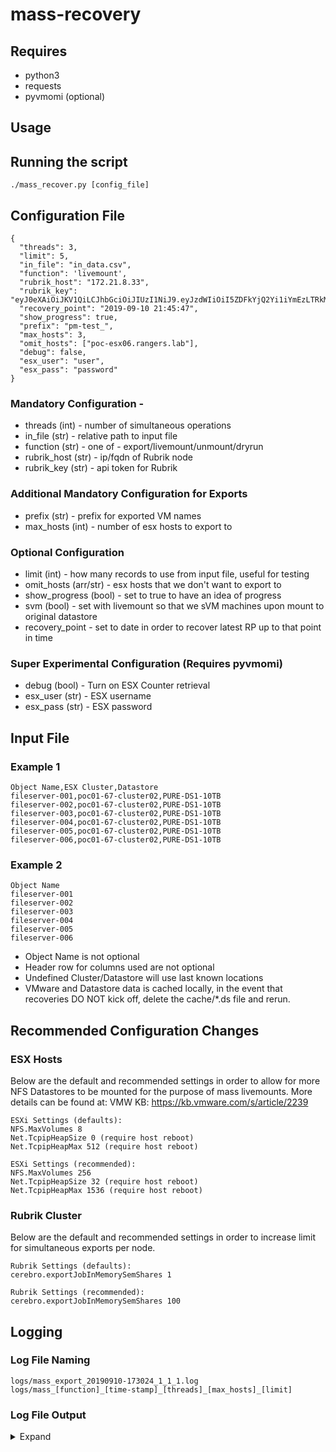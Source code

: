 # mass-recovery
## Requires
- python3
- requests
- pyvmomi (optional)

## Usage
## Running the script
```
./mass_recover.py [config_file]
```


## Configuration File

```
{
  "threads": 3,
  "limit": 5,
  "in_file": "in_data.csv",
  "function": 'livemount',
  "rubrik_host": "172.21.8.33",
  "rubrik_key": "eyJ0eXAiOiJKV1QiLCJhbGciOiJIUzI1NiJ9.eyJzdWIiOiI5ZDFkYjQ2Yi1iYmEzLTRkMGItYjc5ZC01OGZiYWE4ZTgzOWIiLCJpc3MiOiJlNjY3ZWY4Yi01Y2E2LTQ1OTYtYjBhMi1jMjZjNzVhMGMzMjYiLCJqdGkiOiIxNTgyNzdlZS00M2M0LTRlODYtYjU4NC0xMzA0ZmY3OTI1ZmIifQ.9pAudx3eXYAoe9l2Y_9Qy64FldED9EeGHErE4823EAM",
  "recovery_point": "2019-09-10 21:45:47",
  "show_progress": true,
  "prefix": "pm-test_",
  "max_hosts": 3,
  "omit_hosts": ["poc-esx06.rangers.lab"],
  "debug": false,
  "esx_user": "user",
  "esx_pass": "password"
}
```
### Mandatory Configuration -
- threads (int) - number of simultaneous operations
- in_file (str) - relative path to input file
- function (str) - one of - export/livemount/unmount/dryrun 
- rubrik_host (str) - ip/fqdn of Rubrik node
- rubrik_key (str) - api token for Rubrik 

### Additional Mandatory Configuration for Exports
- prefix (str) - prefix for exported VM names
- max_hosts (int) - number of esx hosts to export to

### Optional Configuration
- limit (int) - how many records to use from input file, useful for testing
- omit_hosts (arr/str) - esx hosts that we don't want to export to
- show_progress (bool) - set to true to have an idea of progress
- svm (bool) - set with livemount so that we sVM machines upon mount to original datastore
- recovery_point - set to date in order to recover latest RP up to that point in time

### Super Experimental Configuration (Requires pyvmomi)
- debug (bool) - Turn on ESX Counter retrieval
- esx_user (str) - ESX username
- esx_pass (str) - ESX password

## Input File
### Example 1
```
Object Name,ESX Cluster,Datastore
fileserver-001,poc01-67-cluster02,PURE-DS1-10TB
fileserver-002,poc01-67-cluster02,PURE-DS1-10TB
fileserver-003,poc01-67-cluster02,PURE-DS1-10TB
fileserver-004,poc01-67-cluster02,PURE-DS1-10TB
fileserver-005,poc01-67-cluster02,PURE-DS1-10TB
fileserver-006,poc01-67-cluster02,PURE-DS1-10TB
```
### Example 2
```
Object Name
fileserver-001
fileserver-002
fileserver-003
fileserver-004
fileserver-005
fileserver-006
```
- Object Name is not optional
- Header row for columns used are not optional
- Undefined Cluster/Datastore will use last known locations
- VMware and Datastore data is cached locally, in the event that 
  recoveries DO NOT kick off, delete the cache/*.ds file and rerun.

## Recommended Configuration Changes
### ESX Hosts 
Below are the default and recommended settings in order to allow for more NFS Datastores to be mounted for the purpose 
of mass livemounts. More details can be found at:  VMW KB: https://kb.vmware.com/s/article/2239 
```
ESXi Settings (defaults):
NFS.MaxVolumes 8
Net.TcpipHeapSize 0 (require host reboot)
Net.TcpipHeapMax 512 (require host reboot)

ESXi Settings (recommended):
NFS.MaxVolumes 256
Net.TcpipHeapSize 32 (require host reboot)
Net.TcpipHeapMax 1536 (require host reboot)
```
### Rubrik Cluster 
Below are the default and recommended settings in order to increase limit for simultaneous exports per node.
```
Rubrik Settings (defaults):
cerebro.exportJobInMemorySemShares 1

Rubrik Settings (recommended):
cerebro.exportJobInMemorySemShares 100
```

## Logging
### Log File Naming
```
logs/mass_export_20190910-173024_1_1_1.log
logs/mass_[function]_[time-stamp]_[threads]_[max_hosts]_[limit]
```

### Log File Output 
<details><summary> Expand </summary>
<p>

```
2019-08-29 19:12:54,420 - root - INFO - fileserver-002 - Export 05fe6f2d-21f4-45f3-b1bb-d7f51c3dc529 to poc-esx03.rangers.lab
2019-08-29 19:12:54,432 - root - INFO - fileserver-004 - Export 9a3a27ae-2bc7-4903-a306-4ec641a965bf to poc-esx05.rangers.lab
2019-08-29 19:12:54,448 - root - INFO - fileserver-005 - Export e419e7af-7735-4d48-a930-f83d5eac6c81 to poc-esx03.rangers.lab
2019-08-29 19:12:54,460 - root - INFO - fileserver-006 - Export f58aa17d-a980-41ec-8d6a-68dcb2dda28a to poc-esx05.rangers.lab
2019-08-29 19:12:54,475 - root - INFO - fileserver-003 - Export ebf43d9f-f6a8-427c-998d-75b98563664a to poc-esx03.rangers.lab
2019-08-29 19:12:54,682 - root - INFO - fileserver-001 - Export a4f010b0-4b16-42d4-8639-c210547185f6 to poc-esx05.rangers.lab
2019-08-29 19:12:55,567 - root - INFO - fileserver-005 - Export Status - RUNNING
2019-08-29 19:12:55,585 - root - INFO - fileserver-004 - Export Status - RUNNING
2019-08-29 19:12:55,588 - root - INFO - fileserver-006 - Export Status - RUNNING
2019-08-29 19:12:55,591 - root - INFO - fileserver-003 - Export Status - RUNNING
2019-08-29 19:12:55,595 - root - INFO - fileserver-002 - Export Status - RUNNING
2019-08-29 19:12:55,778 - root - INFO - fileserver-001 - Export Status - RUNNING
2019-08-29 19:27:05,675 - root - INFO - fileserver-001 - Export Status - SUCCEEDED
2019-08-29 19:27:05,675 - root - INFO - fileserver-001 - SUCCEEDED - cluster:::RVM15CS006261 - poc-esx05.rangers.lab - 2019-08-29T23:12:59.967Z - 2019-08-29T23:27:08.742Z
2019-08-29 19:27:11,604 - root - INFO - fileserver-007 - Export 3efdc0ca-5658-4bfd-83ad-2110565050ed to poc-esx03.rangers.lab
2019-08-29 19:27:12,714 - root - INFO - fileserver-007 - Export Status - RUNNING
2019-08-29 19:27:33,432 - root - INFO - fileserver-002 - Export Status - SUCCEEDED
2019-08-29 19:27:33,433 - root - INFO - fileserver-002 - SUCCEEDED - cluster:::RVM15CS006261 - poc-esx03.rangers.lab - 2019-08-29T23:12:59.708Z - 2019-08-29T23:27:35.108Z
2019-08-29 19:27:39,225 - root - INFO - fileserver-008 - Export 0ca82625-6344-402f-a36b-b778817954c1 to poc-esx05.rangers.lab
2019-08-29 19:27:40,380 - root - INFO - fileserver-008 - Export Status - RUNNING
2019-08-29 19:27:57,113 - root - INFO - fileserver-004 - Export Status - SUCCEEDED
2019-08-29 19:27:57,113 - root - INFO - fileserver-004 - SUCCEEDED - cluster:::RVM15CS005956 - poc-esx05.rangers.lab - 2019-08-29T23:12:59.714Z - 2019-08-29T23:28:00.672Z
2019-08-29 19:27:57,662 - root - INFO - fileserver-006 - Export Status - SUCCEEDED
2019-08-29 19:27:57,662 - root - INFO - fileserver-006 - SUCCEEDED - cluster:::RVM15CS005955 - poc-esx05.rangers.lab - 2019-08-29T23:12:59.722Z - 2019-08-29T23:27:59.420Z
2019-08-29 19:28:02,966 - root - INFO - fileserver-009 - Export c6662e93-3fcb-4cda-a88e-525eef829459 to poc-esx03.rangers.lab
2019-08-29 19:28:03,366 - root - INFO - fileserver-010 - Export 7a0e3c63-8fb0-4412-9470-294fe8355261 to poc-esx05.rangers.lab
2019-08-29 19:28:04,110 - root - INFO - fileserver-009 - Export Status - RUNNING
2019-08-29 19:28:04,454 - root - INFO - fileserver-010 - Export Status - RUNNING
2019-08-29 19:28:23,377 - root - INFO - fileserver-005 - Export Status - SUCCEEDED
2019-08-29 19:28:23,377 - root - INFO - fileserver-005 - SUCCEEDED - cluster:::RVM15CS005956 - poc-esx03.rangers.lab - 2019-08-29T23:12:59.714Z - 2019-08-29T23:28:26.249Z
2019-08-29 19:28:24,069 - root - INFO - fileserver-003 - Export Status - SUCCEEDED
2019-08-29 19:28:24,070 - root - INFO - fileserver-003 - SUCCEEDED - cluster:::RVM15CS005955 - poc-esx03.rangers.lab - 2019-08-29T23:12:59.750Z - 2019-08-29T23:28:27.057Z
2019-08-29 19:28:29,090 - root - INFO - fileserver-011 - Export ced6d49f-1d5b-4a5b-a3d2-3b235ec58054 to poc-esx03.rangers.lab
2019-08-29 19:28:29,837 - root - INFO - fileserver-012 - Export 4bbb20f1-d841-4c1a-926a-9380ab3b9ba4 to poc-esx05.rangers.lab
2019-08-29 19:28:30,247 - root - INFO - fileserver-011 - Export Status - RUNNING
2019-08-29 19:28:30,927 - root - INFO - fileserver-012 - Export Status - RUNNING
2019-08-29 19:42:49,269 - root - INFO - fileserver-007 - Export Status - SUCCEEDED
2019-08-29 19:42:49,269 - root - INFO - fileserver-007 - SUCCEEDED - cluster:::RVM15CS006048 - poc-esx03.rangers.lab - 2019-08-29T23:27:16.871Z - 2019-08-29T23:42:53.172Z
2019-08-29 19:42:59,353 - root - INFO - fileserver-008 - Export Status - SUCCEEDED
2019-08-29 19:42:59,353 - root - INFO - fileserver-008 - SUCCEEDED - cluster:::RVM15CS005955 - poc-esx05.rangers.lab - 2019-08-29T23:27:44.498Z - 2019-08-29T23:43:01.344Z
2019-08-29 19:43:32,826 - root - INFO - fileserver-010 - Export Status - SUCCEEDED
2019-08-29 19:43:32,826 - root - INFO - fileserver-010 - SUCCEEDED - cluster:::RVM15CS005955 - poc-esx05.rangers.lab - 2019-08-29T23:28:08.633Z - 2019-08-29T23:43:36.782Z
2019-08-29 19:43:39,600 - root - INFO - fileserver-009 - Export Status - SUCCEEDED
2019-08-29 19:43:39,600 - root - INFO - fileserver-009 - SUCCEEDED - cluster:::RVM15CS006261 - poc-esx03.rangers.lab - 2019-08-29T23:28:08.238Z - 2019-08-29T23:43:41.798Z
2019-08-29 19:43:58,232 - root - INFO - fileserver-011 - Export Status - SUCCEEDED
2019-08-29 19:43:58,233 - root - INFO - fileserver-011 - SUCCEEDED - cluster:::RVM15CS006261 - poc-esx03.rangers.lab - 2019-08-29T23:28:34.378Z - 2019-08-29T23:44:00.804Z
2019-08-29 19:44:02,135 - root - INFO - fileserver-012 - Export Status - SUCCEEDED
2019-08-29 19:44:02,135 - root - INFO - fileserver-012 - SUCCEEDED - cluster:::RVM15CS006261 - poc-esx05.rangers.lab - 2019-08-29T23:28:35.097Z - 2019-08-29T23:44:05.494Z
2019-08-29 19:44:05,170 - root - INFO - Snap Not Found : 0
2019-08-29 19:44:05,170 - root - INFO - Vm Not Found : 0
2019-08-29 19:44:05,170 - root - INFO - Can Be Recovered : 12
2019-08-29 19:44:05,170 - root - INFO - Successful Recovery : 12
2019-08-29 19:44:05,170 - root - INFO - Failed Recovery : 0
2019-08-29 19:44:05,170 - root - INFO - Max Hosts : 2
2019-08-29 19:44:05,171 - root - INFO - Thread Count : 6
2019-08-29 19:44:05,171 - root - INFO - Time Elapsed : 1912.677
2019-08-29 19:44:05,171 - root - INFO - Start Time : 2019-08-29 19:12:12.491921
2019-08-29 19:44:05,171 - root - INFO - End Time : 2019-08-29 19:44:05.170080
2019-08-29 19:44:05,171 - root - INFO - Recoveries Serviced cluster:::RVM15CS006261 - 5
2019-08-29 19:44:05,171 - root - INFO - Recoveries Serviced cluster:::RVM15CS005956 - 2
2019-08-29 19:44:05,171 - root - INFO - Recoveries Serviced cluster:::RVM15CS005955 - 4
2019-08-29 19:44:05,171 - root - INFO - Recoveries Serviced cluster:::RVM15CS006048 - 1
2019-08-29 19:44:05,172 - root - INFO - Recoveries Serviced poc-esx03.rangers.lab - 6
2019-08-29 19:44:05,172 - root - INFO - Recoveries Serviced poc-esx05.rangers.lab - 6
```
</p>
</details>




